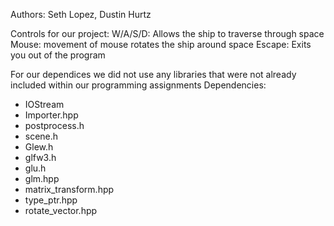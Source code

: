 Authors: Seth Lopez, Dustin Hurtz

Controls for our project:
W/A/S/D: Allows the ship to traverse through space
Mouse: movement of mouse rotates the ship around space
Escape: Exits you out of the program

For our dependices we did not use any libraries that were not already included within our programming assignments
Dependencies:
- IOStream
- Importer.hpp
- postprocess.h
- scene.h
- Glew.h
- glfw3.h
- glu.h
- glm.hpp
- matrix_transform.hpp
- type_ptr.hpp
- rotate_vector.hpp
